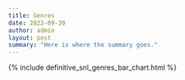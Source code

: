 ```yaml
---
title: Genres
date: 2022-09-30
author: admin
layout: post
summary: "Here is where the summary goes."
---
```


{% include definitive_snl_genres_bar_chart.html %}